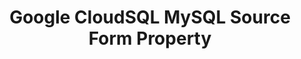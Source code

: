 ---
# -------------------------- #
#        CONTENT TYPE        #
# -------------------------- #

content-type: "api-form"
form-type: "source"
key: "source-form-properties-cloudsql-mysql-object"


# -------------------------- #
#        OBJECT INFO         #
# -------------------------- #

title: "Google CloudSQL MySQL Source Form Property"
api-type: "platform.cloudsql"
display-name: "Google CloudSQL MySQL"

source-type: "database"
docs-name: "cloudsql-mysql"
db-type: "mysql"

description: ""

# -------------------------- #
#      OBJECT ATTRIBUTES     #
# -------------------------- #

## See these fields in _data/connect/common/database-sources.yml > all-databases
## This object will also list the fields in the `mysql` list ^

uses-common-fields: true
uses-feature-fields: true
uses-start-date: false
---
